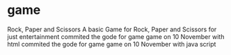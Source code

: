 # game
Rock, Paper and Scissors
A basic Game for Rock, Paper and Scissors for just entertainment
commited the gode for game game on 10 November with html
commited the gode for game game on 10 November with java script
